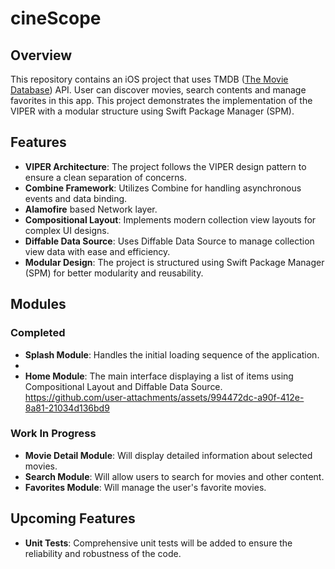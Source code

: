 # cineScope

## Overview

This repository contains an iOS project that uses TMDB ([The Movie Database](https://developer.themoviedb.org/docs/getting-started)) API.
User can discover movies, search contents and manage favorites in this app. 
This project demonstrates the implementation of the VIPER with a modular structure using Swift Package Manager (SPM).

## Features

- **VIPER Architecture**: The project follows the VIPER design pattern to ensure a clean separation of concerns.
- **Combine Framework**: Utilizes Combine for handling asynchronous events and data binding.
- **Alamofire** based Network layer.
- **Compositional Layout**: Implements modern collection view layouts for complex UI designs.
- **Diffable Data Source**: Uses Diffable Data Source to manage collection view data with ease and efficiency.
- **Modular Design**: The project is structured using Swift Package Manager (SPM) for better modularity and reusability.

## Modules

### Completed

- **Splash Module**: Handles the initial loading sequence of the application.
- 
- **Home Module**: The main interface displaying a list of items using Compositional Layout and Diffable Data Source.
https://github.com/user-attachments/assets/994472dc-a90f-412e-8a81-21034d136bd9

### Work In Progress

- **Movie Detail Module**: Will display detailed information about selected movies.
- **Search Module**: Will allow users to search for movies and other content.
- **Favorites Module**: Will manage the user's favorite movies.

## Upcoming Features

- **Unit Tests**: Comprehensive unit tests will be added to ensure the reliability and robustness of the code.
